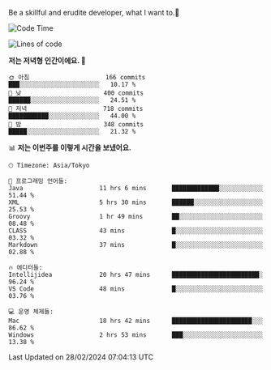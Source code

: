 Be a skillful and erudite developer, what I want to.👶

<!--START_SECTION:waka-->
![Code Time](http://img.shields.io/badge/Code%20Time-459%20hrs%2034%20mins-blue)

![Lines of code](https://img.shields.io/badge/%EC%A0%80%EB%8A%94%20%EC%97%AC%ED%83%9C%EA%B9%8C%EC%A7%80%20-778.2%20thousand%20%EC%A4%84%EC%9D%98%20%EC%BD%94%EB%93%9C%EB%A5%BC%20%EC%9E%91%EC%84%B1%ED%96%88%EC%96%B4%EC%9A%94.-blue)

**저는 저녁형 인간이에요. 🦉** 

```text
🌞 아침                     166 commits         ███░░░░░░░░░░░░░░░░░░░░░░   10.17 % 
🌆 낮　                     400 commits         ██████░░░░░░░░░░░░░░░░░░░   24.51 % 
🌃 저녁                     718 commits         ███████████░░░░░░░░░░░░░░   44.00 % 
🌙 밤　                     348 commits         █████░░░░░░░░░░░░░░░░░░░░   21.32 % 
```


📊 **저는 이번주를 이렇게 시간을 보냈어요.** 

```text
🕑︎ Timezone: Asia/Tokyo

💬 프로그래밍 언어들: 
Java                     11 hrs 6 mins       █████████████░░░░░░░░░░░░   51.44 % 
XML                      5 hrs 30 mins       ██████░░░░░░░░░░░░░░░░░░░   25.53 % 
Groovy                   1 hr 49 mins        ██░░░░░░░░░░░░░░░░░░░░░░░   08.48 % 
CLASS                    43 mins             █░░░░░░░░░░░░░░░░░░░░░░░░   03.32 % 
Markdown                 37 mins             █░░░░░░░░░░░░░░░░░░░░░░░░   02.88 % 

🔥 에디터들: 
Intellijidea             20 hrs 47 mins      ████████████████████████░   96.24 % 
VS Code                  48 mins             █░░░░░░░░░░░░░░░░░░░░░░░░   03.76 % 

💻 운영 체제들: 
Mac                      18 hrs 42 mins      ██████████████████████░░░   86.62 % 
Windows                  2 hrs 53 mins       ███░░░░░░░░░░░░░░░░░░░░░░   13.38 % 
```


 Last Updated on 28/02/2024 07:04:13 UTC
<!--END_SECTION:waka-->

